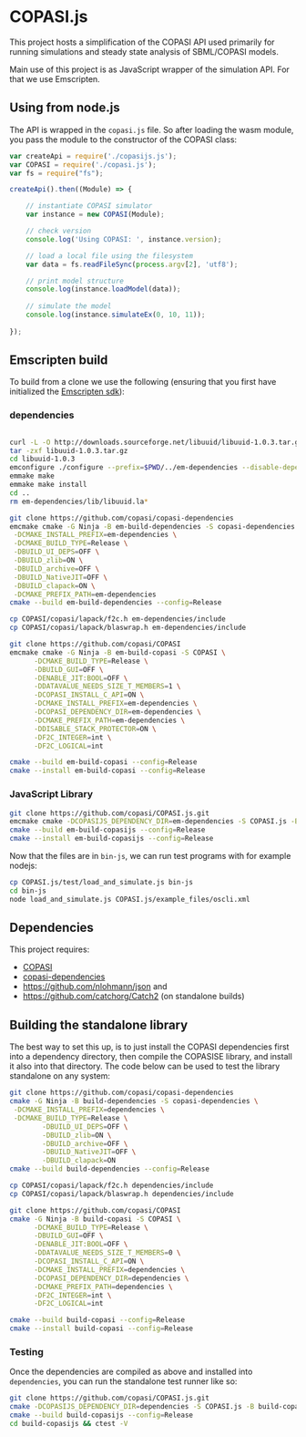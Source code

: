 # COPASI.js
This project hosts a simplification of the COPASI API used
primarily for running simulations and steady state analysis 
of SBML/COPASI models. 

Main use of this project is as JavaScript wrapper of the
simulation API. For that we use Emscripten. 

## Using from node.js
The API is wrapped in the `copasi.js` file. So after loading the 
wasm module, you pass the module to the constructor of the COPASI
class:

```javascript
var createApi = require('./copasijs.js');
var COPASI = require('./copasi.js');
var fs = require("fs");

createApi().then((Module) => {

    // instantiate COPASI simulator
    var instance = new COPASI(Module);

    // check version
    console.log('Using COPASI: ', instance.version);

    // load a local file using the filesystem 
    var data = fs.readFileSync(process.argv[2], 'utf8');

    // print model structure
    console.log(instance.loadModel(data));
    
    // simulate the model
    console.log(instance.simulateEx(0, 10, 11));
  
});
```

## Emscripten build
To build from a clone we use the following (ensuring that you first have initialized the [Emscripten sdk](https://emscripten.org/docs/getting_started/downloads.html)): 

### dependencies
```bash

curl -L -O http://downloads.sourceforge.net/libuuid/libuuid-1.0.3.tar.gz 
tar -zxf libuuid-1.0.3.tar.gz
cd libuuid-1.0.3
emconfigure ./configure --prefix=$PWD/../em-dependencies --disable-dependency-tracking --with-pic --enable-static=yes --enable-shared=no CFLAGS='-fPIC'
emmake make
emmake make install
cd ..
rm em-dependencies/lib/libuuid.la*

git clone https://github.com/copasi/copasi-dependencies
emcmake cmake -G Ninja -B em-build-dependencies -S copasi-dependencies \
 -DCMAKE_INSTALL_PREFIX=em-dependencies \
 -DCMAKE_BUILD_TYPE=Release \
 -DBUILD_UI_DEPS=OFF \
 -DBUILD_zlib=ON \
 -DBUILD_archive=OFF \
 -DBUILD_NativeJIT=OFF \
 -DBUILD_clapack=ON \
 -DCMAKE_PREFIX_PATH=em-dependencies
cmake --build em-build-dependencies --config=Release

cp COPASI/copasi/lapack/f2c.h em-dependencies/include 
cp COPASI/copasi/lapack/blaswrap.h em-dependencies/include

git clone https://github.com/copasi/COPASI
emcmake cmake -G Ninja -B em-build-copasi -S COPASI \
      -DCMAKE_BUILD_TYPE=Release \
      -DBUILD_GUI=OFF \
      -DENABLE_JIT:BOOL=OFF \
      -DDATAVALUE_NEEDS_SIZE_T_MEMBERS=1 \
      -DCOPASI_INSTALL_C_API=ON \
      -DCMAKE_INSTALL_PREFIX=em-dependencies \
      -DCOPASI_DEPENDENCY_DIR=em-dependencies \
      -DCMAKE_PREFIX_PATH=em-dependencies \
      -DDISABLE_STACK_PROTECTOR=ON \
      -DF2C_INTEGER=int \
      -DF2C_LOGICAL=int

cmake --build em-build-copasi --config=Release
cmake --install em-build-copasi --config=Release
```

### JavaScript Library

```bash
git clone https://github.com/copasi/COPASI.js.git
emcmake cmake -DCOPASIJS_DEPENDENCY_DIR=em-dependencies -S COPASI.js -B em-build-copasijs -DCMAKE_INSTALL_PREFIX=bin-js
cmake --build em-build-copasijs --config=Release
cmake --install em-build-copasijs --config=Release

```

Now that the files are in `bin-js`, we can run test programs with for example nodejs: 

```bash
cp COPASI.js/test/load_and_simulate.js bin-js
cd bin-js
node load_and_simulate.js COPASI.js/example_files/oscli.xml
```

## Dependencies
This project requires: 

* [COPASI](https://github.com/copasi/COPASI)
* [copasi-dependencies](https://github.com/copasi/copasi-dependencies)
* <https://github.com/nlohmann/json> and
* <https://github.com/catchorg/Catch2> (on standalone builds)



## Building the standalone library
The best way to set this up, is to just install the COPASI dependencies first into a dependency directory, then compile the COPASISE library, and install it also into that directory. The code below can be used to test the library standalone on any system: 

```bash
git clone https://github.com/copasi/copasi-dependencies
cmake -G Ninja -B build-dependencies -S copasi-dependencies \
 -DCMAKE_INSTALL_PREFIX=dependencies \
 -DCMAKE_BUILD_TYPE=Release \
        -DBUILD_UI_DEPS=OFF \
        -DBUILD_zlib=ON \
        -DBUILD_archive=OFF \
        -DBUILD_NativeJIT=OFF \
        -DBUILD_clapack=ON
cmake --build build-dependencies --config=Release

cp COPASI/copasi/lapack/f2c.h dependencies/include 
cp COPASI/copasi/lapack/blaswrap.h dependencies/include

git clone https://github.com/copasi/COPASI
cmake -G Ninja -B build-copasi -S COPASI \
      -DCMAKE_BUILD_TYPE=Release \
      -DBUILD_GUI=OFF \
      -DENABLE_JIT:BOOL=OFF \
      -DDATAVALUE_NEEDS_SIZE_T_MEMBERS=0 \
      -DCOPASI_INSTALL_C_API=ON \
      -DCMAKE_INSTALL_PREFIX=dependencies \
      -DCOPASI_DEPENDENCY_DIR=dependencies \
      -DCMAKE_PREFIX_PATH=dependencies \
      -DF2C_INTEGER=int \
      -DF2C_LOGICAL=int

cmake --build build-copasi --config=Release
cmake --install build-copasi --config=Release
```

### Testing
Once the dependencies are compiled as above and installed into `dependencies`, you can
run the standalone test runner like so: 

```bash
git clone https://github.com/copasi/COPASI.js.git
cmake -DCOPASIJS_DEPENDENCY_DIR=dependencies -S COPASI.js -B build-copasijs
cmake --build build-copasijs --config=Release
cd build-copasijs && ctest -V
```

